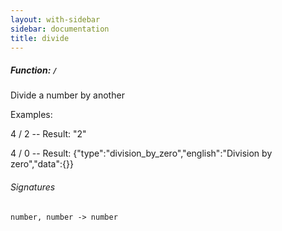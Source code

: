 ```yaml
---
layout: with-sidebar
sidebar: documentation
title: divide
---
```


##### Function: `/`
Divide a number by another

Examples:

  4 / 2
  -- Result: "2"

  4 / 0
  -- Result: {"type":"division_by_zero","english":"Division by zero","data":{}}

###### Signatures
    number, number -> number

